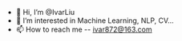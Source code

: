 - 👋 Hi, I’m @IvarLiu
- 👀 I’m interested in Machine Learning, NLP, CV...
- 📫 How to reach me -- ivar872@163.com

<!---
IvarLiu/IvarLiu is a ✨ special ✨ repository because its `README.md` (this file) appears on your GitHub profile.
You can click the Preview link to take a look at your changes.
--->

